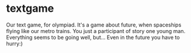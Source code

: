 # textgame
Our text game, for olympiad.
It's a game about future, when spaceships flying like our metro trains.
You just a participant of story one young man.
Everything seems to be going well, but...
Even in the future you have to hurry:)
